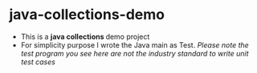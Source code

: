 # java-collections-demo
- This is a <b> java collections </b> demo project
- For simplicity purpose I wrote the Java main as Test.<i> Please note the test program you see here are not the industry standard to write unit test cases </i>
  